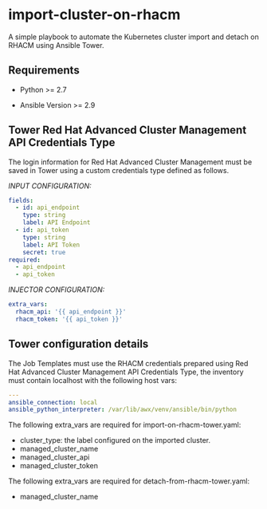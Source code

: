 # import-cluster-on-rhacm
A simple playbook to automate the Kubernetes cluster import and detach on RHACM using Ansible Tower.

## Requirements 

- Python >= 2.7

- Ansible Version >= 2.9 

## Tower Red Hat Advanced Cluster Management API Credentials Type

The login information for Red Hat Advanced Cluster Management  must be saved in Tower using a custom credentials type defined as follows. 

*INPUT CONFIGURATION:*

```yaml
fields:
  - id: api_endpoint
    type: string
    label: API Endpoint
  - id: api_token
    type: string
    label: API Token
    secret: true
required:
  - api_endpoint
  - api_token
```


*INJECTOR CONFIGURATION:*

```yaml
extra_vars:
  rhacm_api: '{{ api_endpoint }}'
  rhacm_token: '{{ api_token }}'
```

## Tower configuration details

The Job Templates must use the RHACM credentials prepared using Red Hat Advanced Cluster Management API Credentials Type, the inventory must contain localhost with the following host vars: 
```yaml
---
ansible_connection: local
ansible_python_interpreter: /var/lib/awx/venv/ansible/bin/python
```

The following extra_vars are required for import-on-rhacm-tower.yaml: 

- cluster_type: the label configured on the imported cluster.
- managed_cluster_name
- managed_cluster_api
- managed_cluster_token 

The following extra_vars are required for detach-from-rhacm-tower.yaml:

- managed_cluster_name 
